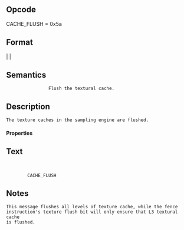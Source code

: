  

## Opcode

  CACHE_FLUSH = 0x5a

## Format

|
|


## Semantics




                    Flush the textural cache.

## Description



    The texture caches in the sampling engine are flushed.

#### Properties


## Text
```
    

		CACHE_FLUSH
```



## Notes



    This message flushes all levels of texture cache, while the fence
    instruction's texture flush bit will only ensure that L3 textural cache
    is flushed.

